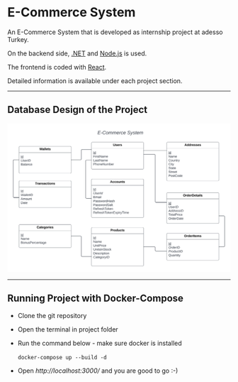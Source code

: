 # E-Commerce System

An E-Commerce System that is developed as internship project at adesso Turkey. 

On the backend side, [.NET](/dotNET/) and [Node.js](/Node/) is used. 

The frontend is coded with [React](/React/).

Detailed information is available under each project section.

-------------------------------
## Database Design of the Project
![](/images/database-design.png)

-------------
## Running Project with Docker-Compose
- Clone the git repository
- Open the terminal in project folder
- Run the command below - make sure docker is installed
  
  ```docker-compose up --build -d```

- Open *http://localhost:3000/* and you are good to go :-) 